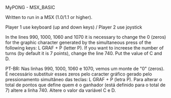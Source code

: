 MyPONG - MSX_BASIC

Written to run in a MSX (1.0/1.1 or higher).

Player 1 use keyboard (up and down keys) / Player 2 use joystick

In the lines 990, 1000, 1060 and 1070 it is necessary to change the 0 (zeros) for the graphic character generated by the simultaneous press of the following keys: L GRAF + P (letter P). 
If you want to increese the number of turns (by default it is 7 points), change the line 740.  Put the value of C and D.

 PT-BR:  Nas linhas 990, 1000, 1060 e 1070, vemos um monte de "0" (zeros). É necessário substituir esses zeros pelo caracter gráfico gerado pelo pressionamento simultâneo das teclas: L GRAF + P (letra P). 
Para alterar o total de pontos que define quem é o ganhador (está definido para o total de 7) altere a linha 740. Altere o valor da variável C e D.
